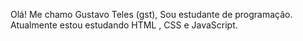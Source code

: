 Olá! Me chamo Gustavo Teles (gst), Sou estudante de programação. Atualmente estou estudando HTML , CSS e JavaScript.
